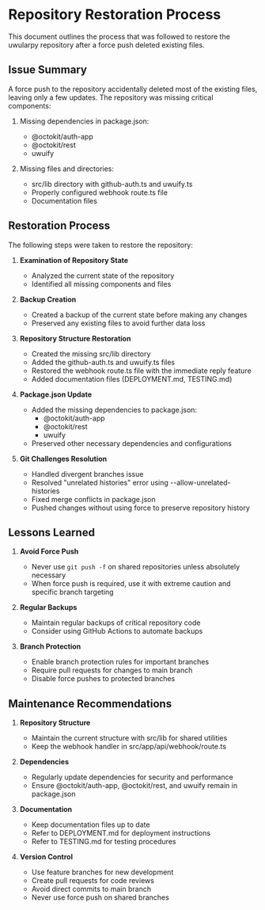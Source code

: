 # Repository Restoration Process

This document outlines the process that was followed to restore the uwularpy repository after a force push deleted existing files.

## Issue Summary

A force push to the repository accidentally deleted most of the existing files, leaving only a few updates. The repository was missing critical components:

1. Missing dependencies in package.json:
   - @octokit/auth-app
   - @octokit/rest
   - uwuify

2. Missing files and directories:
   - src/lib directory with github-auth.ts and uwuify.ts
   - Properly configured webhook route.ts file
   - Documentation files

## Restoration Process

The following steps were taken to restore the repository:

1. **Examination of Repository State**
   - Analyzed the current state of the repository
   - Identified all missing components and files

2. **Backup Creation**
   - Created a backup of the current state before making any changes
   - Preserved any existing files to avoid further data loss

3. **Repository Structure Restoration**
   - Created the missing src/lib directory
   - Added the github-auth.ts and uwuify.ts files
   - Restored the webhook route.ts file with the immediate reply feature
   - Added documentation files (DEPLOYMENT.md, TESTING.md)

4. **Package.json Update**
   - Added the missing dependencies to package.json:
     - @octokit/auth-app
     - @octokit/rest
     - uwuify
   - Preserved other necessary dependencies and configurations

5. **Git Challenges Resolution**
   - Handled divergent branches issue
   - Resolved "unrelated histories" error using --allow-unrelated-histories
   - Fixed merge conflicts in package.json
   - Pushed changes without using force to preserve repository history

## Lessons Learned

1. **Avoid Force Push**
   - Never use `git push -f` on shared repositories unless absolutely necessary
   - When force push is required, use it with extreme caution and specific branch targeting

2. **Regular Backups**
   - Maintain regular backups of critical repository code
   - Consider using GitHub Actions to automate backups

3. **Branch Protection**
   - Enable branch protection rules for important branches
   - Require pull requests for changes to main branch
   - Disable force pushes to protected branches

## Maintenance Recommendations

1. **Repository Structure**
   - Maintain the current structure with src/lib for shared utilities
   - Keep the webhook handler in src/app/api/webhook/route.ts

2. **Dependencies**
   - Regularly update dependencies for security and performance
   - Ensure @octokit/auth-app, @octokit/rest, and uwuify remain in package.json

3. **Documentation**
   - Keep documentation files up to date
   - Refer to DEPLOYMENT.md for deployment instructions
   - Refer to TESTING.md for testing procedures

4. **Version Control**
   - Use feature branches for new development
   - Create pull requests for code reviews
   - Avoid direct commits to main branch
   - Never use force push on shared branches
